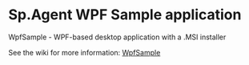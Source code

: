 # Sp.Agent WPF Sample application

WpfSample - WPF-based desktop application with a .MSI installer

See the wiki for more information: [WpfSample](https://github.com/SoftwarePotential/samples/wiki/WpfSample)
